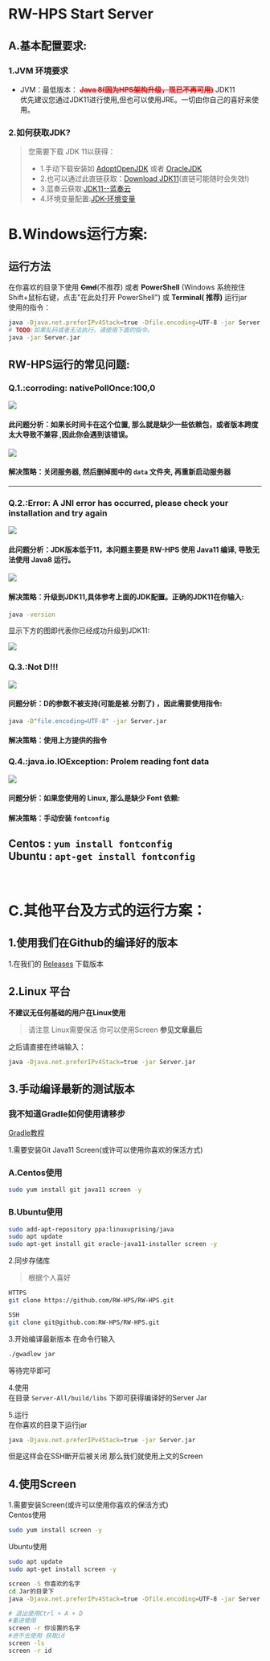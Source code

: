 # RW-HPS Start Server

## A.基本配置要求:

### 1.JVM 环境要求

- JVM：最低版本： <font style="color:red;font-weight:bold">~~Java 8(因为HPS架构升级，现已不再可用)~~</font> JDK11   
  优先建议您通过JDK11进行使用,但也可以使用JRE。一切由你自己的喜好来使用。

### 2.如何获取JDK?

> 您需要下载 JDK 11以获得：
> - 1.手动下载安装如 [AdoptOpenJDK](https://adoptopenjdk.net/)
    或者 [OracleJDK](https://www.oracle.com/java/technologies/javase-downloads.html)
> - 2.也可以通过此直链获取：[Download JDK11](http://xz.w10a.com/Small/jdksy.rar)(直链可能随时会失效!)
> - 3.蓝奏云获取:[JDK11--蓝奏云](https://lingasdj.lanzouv.com/b05rqansf)
> - 4.环境变量配置:[JDK-环境变量](https://www.runoob.com/w3cnote/windows10-java-setup.html)

# B.Windows运行方案:

## 运行方法

在你喜欢的目录下使用 ~~**Cmd**~~(不推荐) 或者 **PowerShell** (Windows 系统按住Shift+鼠标右键，点击"在此处打开 PowerShell") 或 **Terminal(
推荐)** 运行jar  
使用的指令：

```bash
java -Djava.net.preferIPv4Stack=true -Dfile.encoding=UTF-8 -jar Server.jar
# TODO:如果乱码或者无法执行，请使用下面的指令。
java -jar Server.jar
```

## RW-HPS运行的常见问题:

### Q.1.:**corroding: nativePollOnce:100,0**

<img src="../img/Question.png"></img>

#### 此问题分析：如果长时间卡在这个位置, 那么就是缺少一些依赖包，或者版本跨度太大导致不兼容 ,因此你会遇到该错误。

<img src="../img/Question2.png"></img>
#### 解决策略：关闭服务器, 然后删掉图中的 `data` 文件夹, 再重新启动服务器
---

### Q.2.:**Error: A JNI error has occurred, please check your installation and try again**

<img src="../img/Question3.png"></img>

#### 此问题分析：JDK版本低于11，本问题主要是 RW-HPS 使用 Java11 编译, 导致无法使用 Java8 运行。

<img src="../img/Question4.png"></img>

#### 解决策略：升级到JDK11,具体参考上面的JDK配置。正确的JDK11在你输入:

```bash
java -version
```

显示下方的图即代表你已经成功升级到JDK11:

<img src="../img/Question5.png"></img>

### Q.3.:**Not D!!!**

<img src="../img/Question6.png"></img>

#### 问题分析：D的参数不被支持(可能是被.分割了) ，因此需要使用指令:

```bash
java -D"file.encoding=UTF-8" -jar Server.jar
```

#### 解决策略：使用上方提供的指令

### Q.4.:**java.io.IOException: Prolem reading font data**

<img src="../img/Question7.png"></img>

#### 问题分析：如果您使用的 Linux, 那么是缺少 Font 依赖:

#### 解决策略：手动安装 `fontconfig`

**Centos** : ```yum install fontconfig```  
**Ubuntu** : ```apt-get install fontconfig```
---
<br>

# C.其他平台及方式的运行方案：

## 1.使用我们在Github的编译好的版本

1.在我们的 [Releases](https://github.com/RW-HPS/RW-HPS/releases) 下载版本

## 2.Linux 平台

**不建议无任何基础的用户在Linux使用**
> 请注意 Linux需要保活 你可以使用Screen **参见文章最后**

之后请直接在终端输入：

```bash
java -Djava.net.preferIPv4Stack=true -jar Server.jar
```

## 3.手动编译最新的测试版本

### 我不知道Gradle如何使用请移步

[Gradle教程](Gradle.md)

1.需要安装Git Java11 Screen(或许可以使用你喜欢的保活方式)

### A.Centos使用

```bash  
sudo yum install git java11 screen -y
```

### B.Ubuntu使用

```bash  
sudo add-apt-repository ppa:linuxuprising/java
sudo apt update
sudo apt-get install git oracle-java11-installer screen -y  
```

2.同步存储库
> 根据个人喜好

```bash
HTTPS  
git clone https://github.com/RW-HPS/RW-HPS.git
``` 

```bash  
SSH
git clone git@github.com:RW-HPS/RW-HPS.git  
```

3.开始编译最新版本
在命令行输入

```bash
./gwadlew jar
```

等待完毕即可

4.使用  
在目录 `Server-All/build/libs` 下即可获得编译好的Server Jar

5.运行  
在你喜欢的目录下运行jar

```bash
java -Djava.net.preferIPv4Stack=true -jar Server.jar
```

但是这样会在SSH断开后被关闭 那么我们就使用上文的Screen

## 4.使用Screen

1.需要安装Screen(或许可以使用你喜欢的保活方式)      
Centos使用

```bash  
sudo yum install screen -y
```

Ubuntu使用

```bash  
sudo apt update
sudo apt-get install screen -y  
```

```bash
screen -S 你喜欢的名字
cd Jar的目录下
java -Djava.net.preferIPv4Stack=true -Dfile.encoding=UTF-8 -jar Server.jar

# 退出使用Ctrl + A + D
#重进使用
screen -r 你设置的名字
#进不去使用 获取id
screen -ls
screen -r id
```
